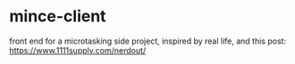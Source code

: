 # mince-client
front end for a microtasking side project, inspired by real life, and this post: https://www.1111supply.com/nerdout/
